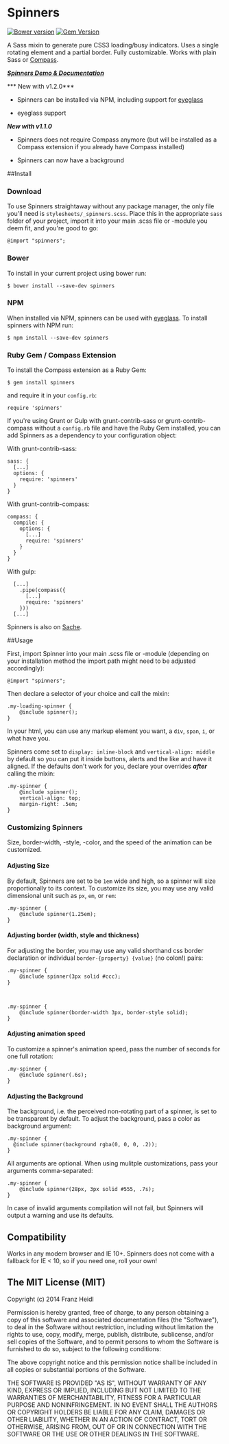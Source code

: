 # Spinners

[![Bower version](https://badge.fury.io/bo/spinners.svg)](http://badge.fury.io/bo/spinners) [![Gem Version](https://badge.fury.io/rb/spinners.svg)](http://badge.fury.io/rb/spinners)




A Sass mixin to generate pure CSS3 loading/busy indicators.
Uses a single rotating element and a partial border.
Fully customizable.
Works with plain Sass or [Compass](http://compass-style.org).

***[Spinners Demo & Documentation](http://franzheidl.github.io/spinners/)***

*** New with v1.2.0***

* Spinners can be installed via NPM, including support for [eyeglass](https://github.com/sass-eyeglass/eyeglass)

* eyeglass support


***New with v1.1.0***

* Spinners does not require Compass anymore (but will be installed as a Compass extension if you already have Compass installed)

* Spinners can now have a background

##Install

### Download
To use Spinners straightaway without any package manager, the only file you'll need is `stylesheets/_spinners.scss`. Place this in the appropriate `sass` folder of your project, import it into your main .scss file or -module you deem fit, and you're good to go:

    @import "spinners";


### Bower
To install in your current project using bower run:

    $ bower install --save-dev spinners
    
### NPM
When installed via NPM, spinners can be used with [eyeglass](https://github.com/sass-eyeglass/eyeglass). To install spinners with NPM run:

    $ npm install --save-dev spinners


### Ruby Gem / Compass Extension

To install the Compass extension as a Ruby Gem:

    $ gem install spinners
    
and require it in your `config.rb`:

    require 'spinners'
    
If you're using Grunt or Gulp with grunt-contrib-sass or grunt-contrib-compass without a `config.rb` file and have the Ruby Gem installed, you can add Spinners as a dependency to your configuration object:

With grunt-contrib-sass:
 
    sass: {
      [...]
      options: {
        require: 'spinners'
      }
    }


With grunt-contrib-compass:

    compass: {
      compile: {
        options: {
          [...]
          require: 'spinners'     
        }
      }
    }


With gulp:

      [...]
        .pipe(compass({
          [...]
          require: 'spinners'
        }))
      [...]

  


Spinners is also on [Sache](http://www.sache.in/).

##Usage

First, import Spinner into your main .scss file or -module (depending on your installation method the import path might need to be adjusted accordingly):

	@import "spinners";

Then declare a selector of your choice and call the mixin:

	.my-loading-spinner {
		@include spinner();
	}
	
In your html, you can use any markup element you want, a `div`, `span`, `i`, or what have you.


Spinners come set to `display: inline-block` and `vertical-align: middle` by default so you can put it inside buttons, alerts and the like and have it aligned. If the defaults don't work for you, declare your overrides ***after*** calling the mixin:

	.my-spinner {
    	@include spinner();
        vertical-align: top;
       	margin-right: .5em;
    }

### Customizing Spinners
Size, border-width, -style, -color, and the speed of the animation can be customized. 


#### Adjusting Size
By default, Spinners are set to be `1em` wide and high, so a spinner will size proportionally to its context. To customize its size, you may use any valid dimensional unit such as `px`, `em`, or `rem`:

	.my-spinner {
		@include spinner(1.25em);
	}

#### Adjusting border (width, style and thickness)	
For adjusting the border, you may use any valid shorthand css border declaration or individual `border-{property} {value}` (no colon!) pairs:

	.my-spinner {
		@include spinner(3px solid #ccc);
	}
	

	
	.my-spinner {
		@include spinner(border-width 3px, border-style solid);	
	}
	
#### Adjusting animation speed
To customize a spinner's animation speed, pass the number of seconds for one full rotation:

	.my-spinner {
		@include spinner(.6s);
	}
	
	
#### Adjusting the Background
The background, i.e. the perceived non-rotating part of a spinner, is set to be transparent by default. To adjust the background, pass a color as background argument:

    .my-spinner {
      @include spinner(background rgba(0, 0, 0, .2));
    }
	
All arguments are optional. When using mulitple customizations, pass your arguments comma-separated:

	.my-spinner {
		@include spinner(28px, 3px solid #555, .7s);
	}
	
In case of invalid arguments compilation will not fail, but Spinners will output a warning and use its defaults.




## Compatibility
Works in any modern browser and IE 10+.
Spinners does not come with a fallback for IE < 10, so if you need one, roll your own!





The MIT License (MIT)
---


Copyright (c) 2014 Franz Heidl

Permission is hereby granted, free of charge, to any person obtaining a copy
of this software and associated documentation files (the "Software"), to deal
in the Software without restriction, including without limitation the rights
to use, copy, modify, merge, publish, distribute, sublicense, and/or sell
copies of the Software, and to permit persons to whom the Software is
furnished to do so, subject to the following conditions:

The above copyright notice and this permission notice shall be included in
all copies or substantial portions of the Software.

THE SOFTWARE IS PROVIDED "AS IS", WITHOUT WARRANTY OF ANY KIND, EXPRESS OR
IMPLIED, INCLUDING BUT NOT LIMITED TO THE WARRANTIES OF MERCHANTABILITY,
FITNESS FOR A PARTICULAR PURPOSE AND NONINFRINGEMENT. IN NO EVENT SHALL THE
AUTHORS OR COPYRIGHT HOLDERS BE LIABLE FOR ANY CLAIM, DAMAGES OR OTHER
LIABILITY, WHETHER IN AN ACTION OF CONTRACT, TORT OR OTHERWISE, ARISING FROM,
OUT OF OR IN CONNECTION WITH THE SOFTWARE OR THE USE OR OTHER DEALINGS IN
THE SOFTWARE.
